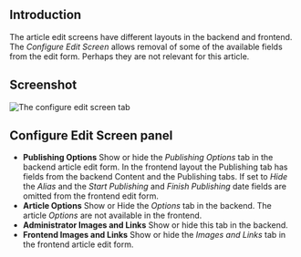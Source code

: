 <!-- Filename:  J6.x:_Article_Edit_Configure_Edit_Screen / Display title: Article: Edit - Configure Edit Screen -->

## Introduction

The article edit screens have different layouts in the backend and frontend.
The *Configure Edit Screen* allows removal of some of the available fields
from the edit form. Perhaps they are not relevant for this article.

## Screenshot

![The configure edit screen tab](../../../en/images/articles/articles-edit-configure-edit-screen-tab.png)

## Configure Edit Screen panel

- **Publishing Options** Show or hide the *Publishing Options* tab in the
  backend article edit form. In the frontend layout the Publishing tab has 
  fields from the backend Content and the Publishing tabs. If set to *Hide* the
  *Alias* and the *Start Publishing* and *Finish Publishing* date fields are 
  omitted from the frontend edit form.
- **Article Options** Show or Hide the *Options* tab in the backend. The
  article *Options* are not available in the frontend.
- **Administrator Images and Links** Show or hide this tab in the backend.
- **Frontend Images and Links** Show or hide the *Images and Links* tab in the
  frontend article edit form.
